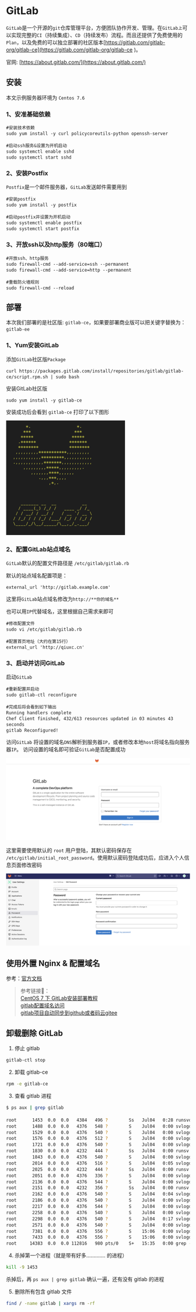 <!--
 * @Descripttion: 
 * @version: 
 * @Author: qiuxchao
 * @Date: 2022-07-04 16:40:12
 * @LastEditors: qiuxchao
 * @LastEditTime: 2022-07-27 16:01:00
-->
# GitLab

`GitLab`是一个开源的`git`仓库管理平台，方便团队协作开发、管理。在`GitLab上`可以实现完整的`CI`（持续集成）、`CD`（持续发布）流程。而且还提供了免费使用的`Plan`，以及免费的可以独立部署的社区版本[https://gitlab.com/gitlab-org/gitlab-ce](https://gitlab.com/gitlab-org/gitlab-ce )。

官网: [https://about.gitlab.com/](https://about.gitlab.com/)

## 安装

本文示例服务器环境为 `Centos 7.6`

### 1、安准基础依赖

``` shell
#安装技术依赖
sudo yum install -y curl policycoreutils-python openssh-server

#启动ssh服务&设置为开机启动
sudo systemctl enable sshd
sudo systemctl start sshd
```

### 2、安装Postfix

`Postfix`是一个邮件服务器，`GitLab`发送邮件需要用到

``` shell
#安装postfix
sudo yum install -y postfix

#启动postfix并设置为开机启动
sudo systemctl enable postfix
sudo systemctl start postfix
```

### 3、开放ssh以及http服务（80端口）

``` shell
#开放ssh、http服务
sudo firewall-cmd --add-service=ssh --permanent
sudo firewall-cmd --add-service=http --permanent

#重载防火墙规则
sudo firewall-cmd --reload
```

## 部署

本次我们部署的是社区版: `gitlab-ce`，如果要部署商业版可以把关键字替换为：`gitlab-ee`

### 1、Yum安装GitLab

添加`GitLab`社区版`Package`

``` shell
curl https://packages.gitlab.com/install/repositories/gitlab/gitlab-ce/script.rpm.sh | sudo bash
```

安装GitLab社区版

``` shell
sudo yum install -y gitlab-ce
```

安装成功后会看到 `gitlab-ce` 打印了以下图形

![](./image/gitlab_logo.png)

### 2、配置GitLab站点域名

`GitLab`默认的配置文件路径是 `/etc/gitlab/gitlab.rb`

默认的站点域名配置项是：

``` shell
external_url 'http://gitlab.example.com'
```

这里将`GitLab`站点域名修改为`http://**你的域名**`

也可以用`IP`代替域名，这里根据自己需求来即可

``` shell
#修改配置文件
sudo vi /etc/gitlab/gitlab.rb

#配置首页地址（大约在第15行）
external_url 'http://qiuxc.cn'
```

### 3、启动并访问GitLab

启动`GitLab`

``` shell
#重新配置并启动
sudo gitlab-ctl reconfigure

#完成后将会看到如下输出
Running handlers complete
Chef Client finished, 432/613 resources updated in 03 minutes 43 seconds
gitlab Reconfigured!
```

访问`GitLab`
将设置的域名`DNS`解析到服务器`IP`，或者修改本地`host`将域名指向服务器`IP`。
访问设置的域名即可验证`GitLab`是否配置成功

![](./image/gitlab_login.png)

这里需要使用默认的 `root` 用户登陆，其默认密码保存在 `/etc/gitlab/initial_root_password`。使用默认密码登陆成功后，应进入个人信息页面修改密码

![](./image/gitlat_edit_pwd.png)

## 使用外置 Nginx & 配置域名

参考：[官方文档](https://docs.gitlab.com/omnibus/settings/nginx.html#using-an-existing-passengernginx-installation)

<!-- ## GitLab项目自动同步到GitHub或Gitee -->

> 参考链接🔗：<br/>
> [CentOS 7 下 GitLab安装部署教程](https://ken.io/note/centos7-gitlab-install-tutorial)<br/>
> [gitlab配置域名访问](https://blog.51cto.com/u_13767724/2390388)<br/>
> [gitlab项目自动同步到github或者码云gitee](https://developer.aliyun.com/article/644973)

## 卸载删除 GitLab

1. 停止 gitlab

  ```bash
  gitlab-ctl stop
  ```

2. 卸载 gitlab-ce

  ```bash
  rpm -e gitlab-ce
  ```

3. 查看 gitlab 进程

  ```bash
  $ ps aux | grep gitlab

  root      1453  0.0  0.0   4384   496 ?        Ss   Jul04   0:28 runsvdir -P /opt/gitlab/service log: ...........................................................................................................................................................................................................................................................................................................................................................................................................
  root      1488  0.0  0.0   4376   548 ?        S    Jul04   0:00 svlogd -tt /var/log/gitlab/logrotate
  root      1529  0.0  0.0   4376   540 ?        S    Jul04   0:00 svlogd -tt /var/log/gitlab/redis
  root      1576  0.0  0.0   4376   512 ?        S    Jul04   0:00 svlogd /var/log/gitlab/gitaly
  root      1721  0.0  0.0   4376   540 ?        S    Jul04   0:00 svlogd -tt /var/log/gitlab/postgresql
  root      1830  0.0  0.0   4232   444 ?        Ss   Jul04   0:00 runsv gitlab-kas
  root      1843  0.0  0.0   4376   540 ?        S    Jul04   0:00 svlogd -tt /var/log/gitlab/gitlab-kas
  root      2014  0.0  0.0   4376   516 ?        S    Jul04   0:05 svlogd /var/log/gitlab/sidekiq
  root      2025  0.0  0.0   4232   444 ?        Ss   Jul04   0:00 runsv gitlab-workhorse
  root      2051  0.0  0.0   4376   336 ?        S    Jul04   0:00 svlogd /var/log/gitlab/gitlab-workhorse
  root      2136  0.0  0.0   4376   544 ?        S    Jul04   0:00 svlogd -tt /var/log/gitlab/node-exporter
  root      2151  0.0  0.0   4232   356 ?        Ss   Jul04   0:00 runsv gitlab-exporter
  root      2162  0.0  0.0   4376   540 ?        S    Jul04   0:04 svlogd -tt /var/log/gitlab/gitlab-exporter
  root      2186  0.0  0.0   4376   540 ?        S    Jul04   0:00 svlogd -tt /var/log/gitlab/redis-exporter
  root      2217  0.0  0.0   4376   544 ?        S    Jul04   0:00 svlogd -tt /var/log/gitlab/prometheus
  root      2258  0.0  0.0   4376   540 ?        S    Jul04   0:00 svlogd -tt /var/log/gitlab/alertmanager
  root      2298  0.0  0.0   4376   540 ?        S    Jul04   0:17 svlogd -tt /var/log/gitlab/postgres-exporter
  root      2571  0.0  0.0   4376   540 ?        S    Jul04   0:00 svlogd -tt /var/log/gitlab/grafana
  root      7381  0.0  0.0   4376   556 ?        S    15:06   0:00 svlogd -tt /var/log/gitlab/puma
  root      7433  0.0  0.0   4376   556 ?        S    15:06   0:00 svlogd -tt /var/log/gitlab/nginx
  root     14383  0.0  0.0 112816   980 pts/0    S+   15:35   0:00 grep --color=auto gitlab
  ```

4. 杀掉第一个进程（就是带有好多…………. 的进程）

  ```bash
  kill -9 1453
  ```

  杀掉后，再 `ps aux | grep gitlab` 确认一遍，还有没有 gitlab 的进程

5. 删除所有包含 gitlab 文件

  ```bash
  find / -name gitlab | xargs rm -rf
  ```
